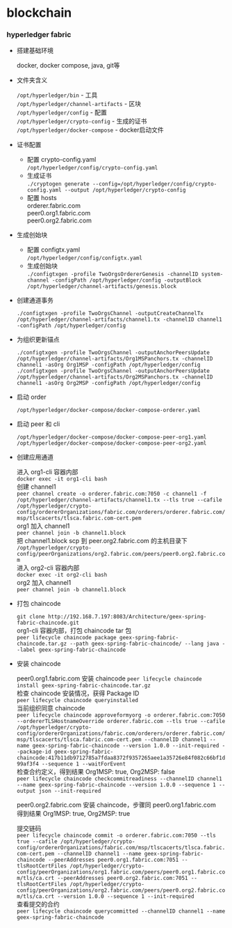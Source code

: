 # blockchain

### hyperledger fabric 

* 搭建基础环境

  docker, docker compose, java, git等
  
* 文件夹含义

    `/opt/hyperledger/bin` - 工具  
    `/opt/hyperledger/channel-artifacts` - 区块    
    `/opt/hyperledger/config` - 配置    
    `/opt/hyperledger/crypto-config` - 生成的证书    
    `/opt/hyperledger/docker-compose` - docker启动文件    
  
* 证书配置

  - 配置 crypto-config.yaml  
  `/opt/hyperledger/config/crypto-config.yaml`  
  - 生成证书  
  `./cryptogen generate --config=/opt/hyperledger/config/crypto-config.yaml --output /opt/hyperledger/crypto-config`  
  - 配置 hosts  
  orderer.fabric.com  
  peer0.org1.fabric.com  
  peer0.org2.fabric.com
  
* 生成创始块

    - 配置 configtx.yaml  
      `/opt/hyperledger/config/configtx.yaml`  
    - 生成创始块  
    `./configtxgen -profile TwoOrgsOrdererGenesis -channelID system-channel -configPath /opt/hyperledger/config -outputBlock /opt/hyperledger/channel-artifacts/genesis.block`  
    
* 创建通道事务

    `./configtxgen -profile TwoOrgsChannel -outputCreateChannelTx /opt/hyperledger/channel-artifacts/channel1.tx -channelID channel1 -configPath /opt/hyperledger/config`
    
* 为组织更新锚点

    `./configtxgen -profile TwoOrgsChannel -outputAnchorPeersUpdate /opt/hyperledger/channel-artifacts/Org1MSPanchors.tx -channelID channel1 -asOrg Org1MSP -configPath /opt/hyperledger/config`  
    `./configtxgen -profile TwoOrgsChannel -outputAnchorPeersUpdate /opt/hyperledger/channel-artifacts/Org2MSPanchors.tx -channelID channel1 -asOrg Org2MSP -configPath /opt/hyperledger/config`  
        
* 启动 order

    `/opt/hyperledger/docker-compose/docker-compose-orderer.yaml`  
    
* 启动 peer 和 cli

    `/opt/hyperledger/docker-compose/docker-compose-peer-org1.yaml`  
    `/opt/hyperledger/docker-compose/docker-compose-peer-org2.yaml`  
    
* 创建应用通道

    进入 org1-cli 容器内部  
    `docker exec -it org1-cli bash`  
    创建 channel1    
    `peer channel create -o orderer.fabric.com:7050 -c channel1 -f /opt/hyperledger/channel-artifacts/channel1.tx --tls true --cafile /opt/hyperledger/crypto-config/ordererOrganizations/fabric.com/orderers/orderer.fabric.com/msp/tlscacerts/tlsca.fabric.com-cert.pem`    
    org1 加入 channel1  
    `peer channel join -b channel1.block`  
    把 channel1.block scp 到 peer.org2.fabric.com 的主机目录下  
    `/opt/hyperledger/crypto-config/peerOrganizations/org2.fabric.com/peers/peer0.org2.fabric.com`  
    进入 org2-cli 容器内部  
    `docker exec -it org2-cli bash`  
    org2 加入 channel1  
    `peer channel join -b channel1.block`  
    
* 打包 chaincode

    `git clone http://192.168.7.197:8083/Architecture/geex-spring-fabric-chaincode.git`    
    org1-cli 容器内部，打包 chaincode tar 包  
    `peer lifecycle chaincode package geex-spring-fabric-chaincode.tar.gz --path geex-spring-fabric-chaincode/ --lang java --label geex-spring-fabric-chaincode`  
    
* 安装 chaincode

    peer0.org1.fabric.com 安装 chaincode
    `peer lifecycle chaincode install geex-spring-fabric-chaincode.tar.gz`  
    检查 chaincode 安装情况，获得 Package ID  
    `peer lifecycle chaincode queryinstalled`    
    当前组织同意 chaincode  
    `peer lifecycle chaincode approveformyorg -o orderer.fabric.com:7050 --ordererTLSHostnameOverride orderer.fabric.com --tls true --cafile /opt/hyperledger/crypto-config/ordererOrganizations/fabric.com/orderers/orderer.fabric.com/msp/tlscacerts/tlsca.fabric.com-cert.pem --channelID channel1 --name geex-spring-fabric-chaincode --version 1.0.0 --init-required --package-id geex-spring-fabric-chaincode:417b11db9712785a7fdaa8372f9357265aee1a35726e84f082c66bf1d99af3f4 --sequence 1 --waitForEvent`   
    检查合约定义，得到结果 Org1MSP: true, Org2MSP: false  
    `peer lifecycle chaincode checkcommitreadiness --channelID channel1 --name geex-spring-fabric-chaincode --version 1.0.0 --sequence 1 --output json --init-required`     
    
    peer0.org2.fabric.com 安装 chaincode，步骤同 peer0.org1.fabric.com  
    得到结果 Org1MSP: true, Org2MSP: true  
    
    提交链码  
    `peer lifecycle chaincode commit -o orderer.fabric.com:7050 --tls true --cafile /opt/hyperledger/crypto-config/ordererOrganizations/fabric.com/msp/tlscacerts/tlsca.fabric.com-cert.pem --channelID channel1 --name geex-spring-fabric-chaincode --peerAddresses peer0.org1.fabric.com:7051 --tlsRootCertFiles /opt/hyperledger/crypto-config/peerOrganizations/org1.fabric.com/peers/peer0.org1.fabric.com/tls/ca.crt --peerAddresses peer0.org2.fabric.com:7051 --tlsRootCertFiles /opt/hyperledger/crypto-config/peerOrganizations/org2.fabric.com/peers/peer0.org2.fabric.com/tls/ca.crt --version 1.0.0 --sequence 1 --init-required`  
    查看提交的合约  
    `peer lifecycle chaincode querycommitted --channelID channel1 --name geex-spring-fabric-chaincode`  
    